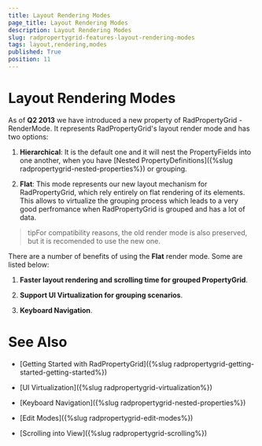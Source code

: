 ```yaml
---
title: Layout Rendering Modes
page_title: Layout Rendering Modes
description: Layout Rendering Modes
slug: radpropertygrid-features-layout-rendering-modes
tags: layout,rendering,modes
published: True
position: 11
---
```


# Layout Rendering Modes



As of __Q2 2013__ we have introduced a new property of RadPropertyGrid - RenderMode. It represents RadPropertyGrid's layout render mode and has two options:

1. __Hierarchical__:
          It is the default one and it will nest the PropertyFields into one another, when you have [Nested PropertyDefinitions]({%slug radpropertygrid-nested-properties%}) or grouping.
        

1. __Flat__: This mode represents our new layout mechanism for RadPropertyGrid, which rely entirely on flat rendering of its elements.
          This allows to virtualize the grouping process which leads to a very good perfromance when RadPropertyGrid is grouped and has a lot of data.
        



>tipFor compatibility reasons, the old render mode is also preserved, but it is recomended to use the new one.

There are a number of benefits of using the __Flat__ render mode. Some are listed below:
      

1. __Faster layout rendering and scrolling time for grouped PropertyGrid__.
        

1. __Support UI Virtualization for grouping scenarios__.
        

1. __Keyboard Navigation__.
        

# See Also

 * [Getting Started with RadPropertyGrid]({%slug radpropertygrid-getting-started-getting-started%})

 * [UI Virtualization]({%slug radpropertygrid-virtualization%})

 * [Keyboard Navigation]({%slug radpropertygrid-nested-properties%})

 * [Edit Modes]({%slug radpropertygrid-edit-modes%})

 * [Scrolling into View]({%slug radpropertygrid-scrolling%})
